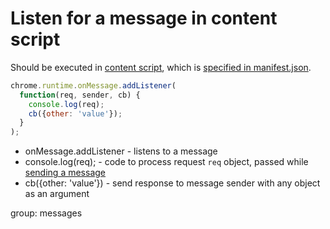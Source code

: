 # Listen for a message in content script

Should be executed in [content script](https://developer.chrome.com/docs/extensions/mv3/content_scripts/),
which is [specified in manifest.json](/chrome-extension/content_script).

```javascript
chrome.runtime.onMessage.addListener(
  function(req, sender, cb) {
    console.log(req);
    cb({other: 'value'});
  }
);
```

- onMessage.addListener - listens to a message
- console.log(req); - code to process request `req` object, passed while [sending a message](/chrome-extension/mesage_from_bg_to_content)
- cb({other: 'value'}) - send response to message sender with any object as an argument

group: messages
